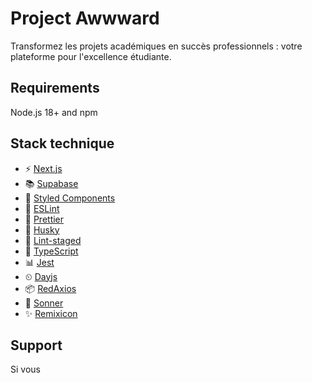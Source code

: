 # Project Awwward

Transformez les projets académiques en succès professionnels : votre plateforme pour l'excellence étudiante.

## Requirements

Node.js 18+ and npm

## Stack technique

- ⚡ [Next.js](https://nextjs.org/)
- 📚 [Supabase](https://supabase.com/)
- 🎨 [Styled Components](https://styled-components.com/)
- 📏 [ESLint](https://eslint.org/)
- 💖 [Prettier](https://prettier.io/)
- 🐶 [Husky](https://github.com/typicode/husky)
- 🚫 [Lint-staged](https://www.npmjs.com/package/lint-staged)
- 📄 [TypeScript](https://www.typescriptlang.org/)
- 📊 [Jest](https://jestjs.io/)
- ⏲ [Dayjs](https://day.js.org/)
- 📦 [RedAxios](https://github.com/developit/redaxios)
- 📝 [Sonner](https://sonner.emilkowal.ski/)
- ✨ [Remixicon](https://remixicon.com/)

## Support

Si vous
